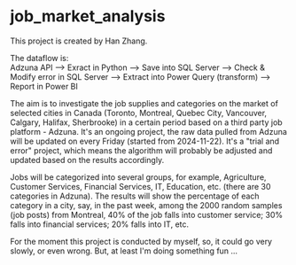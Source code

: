 # job_market_analysis
This project is created by Han Zhang.  

The dataflow is:     
Adzuna API --> Exract in Python --> Save into SQL Server --> Check & Modify error in SQL Server --> Extract into Power Query (transform) --> Report in Power BI   

The aim is to investigate the job supplies and categories on the market of selected cities in Canada (Toronto, Montreal, Quebec City, Vancouver, Calgary, Halifax, Sherbrooke) in a certain period based on a third party job platform - Adzuna. It's an ongoing project, the raw data pulled from Adzuna will be updated on every Friday (started from 2024-11-22). It's a "trial and error" project, which means the algorithm will probably be adjusted and updated based on the results accordingly. 

Jobs will be categorized into several groups, for example, Agriculture, Customer Services, Financial Services, IT, Education, etc. (there are 30 categories in Adzuna). The results will show the percentage of each category in a city, say, in the past week, among the 2000 random samples (job posts) from Montreal, 40% of the job falls into customer service; 30% falls into financial services; 20% falls into IT, etc. 

For the moment this project is conducted by myself, so, it could go very slowly, or even wrong. But, at least I'm doing something fun ...

